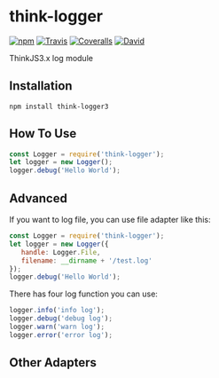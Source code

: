 # think-logger

[![npm](https://img.shields.io/npm/v/think-logger3.svg?style=flat-square)]()
[![Travis](https://img.shields.io/travis/thinkjs/think-logger3.svg?style=flat-square)]()
[![Coveralls](https://img.shields.io/coveralls/thinkjs/think-logger3.svg?style=flat-square)]()
[![David](https://img.shields.io/david/strongloop/think-logger3.svg?style=flat-square)]()

ThinkJS3.x log module

## Installation

    npm install think-logger3


## How To Use

  ```js
 const Logger = require('think-logger');
 let logger = new Logger();
 logger.debug('Hello World');
  ```
    

## Advanced

If you want to log file, you can use file adapter like this:

```js
const Logger = require('think-logger');
let logger = new Logger({
   handle: Logger.File,
   filename: __dirname + '/test.log'
});
logger.debug('Hello World');
```


There has four log function you can use:

 ```js
logger.info('info log');
logger.debug('debug log');
logger.warn('warn log');
logger.error('error log');
 ```

## Other Adapters





